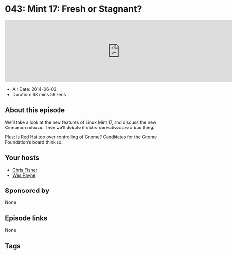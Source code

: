 # 043: Mint 17: Fresh or Stagnant?

<iframe src="https://player.fireside.fm/v2/RUkczH-V+6tKeCtXR?theme=dark" width="740" height="200" frameborder="0" scrolling="no"></iframe>

* Air Date: 2014-06-03
* Duration: 63 mins 59 secs

## About this episode

We’ll take a look at the new features of Linux Mint 17, and discuss the new Cinnamon release. Then we’ll debate if distro derivatives are a bad thing.

Plus: Is Red Hat too over controlling of Gnome? Candidates for the Gnome Foundation’s board think so.


## Your hosts
* [Chris Fisher](https://linuxunplugged.com/hosts/chrislas)
* [Wes Payne](https://linuxunplugged.com/hosts/wes)

## Sponsored by

None



## Episode links

None



## Tags

